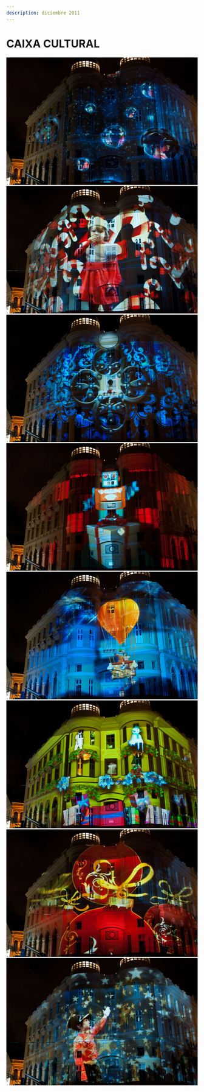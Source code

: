 ```yaml
---
description: diciembre 2011
---
```


# CAIXA CULTURAL

![](../../../.gitbook/assets/mf-2011-12-br-caixa-cultural-mapping-01.jpeg)
![](../../../.gitbook/assets/mf-2011-12-br-caixa-cultural-mapping-02.jpeg)
![](../../../.gitbook/assets/mf-2011-12-br-caixa-cultural-mapping-03.jpeg)
![](../../../.gitbook/assets/mf-2011-12-br-caixa-cultural-mapping-04.jpeg)
![](../../../.gitbook/assets/mf-2011-12-br-caixa-cultural-mapping-05.jpeg)
![](../../../.gitbook/assets/mf-2011-12-br-caixa-cultural-mapping-06.jpeg)
![](../../../.gitbook/assets/mf-2011-12-br-caixa-cultural-mapping-07.jpeg)
![](../../../.gitbook/assets/mf-2011-12-br-caixa-cultural-mapping-08.jpeg)

